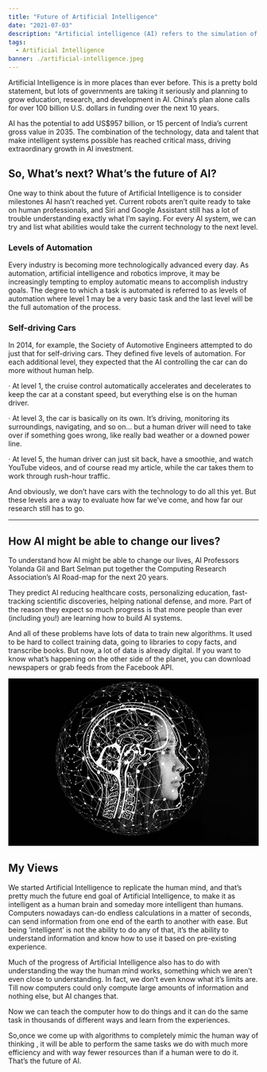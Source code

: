 ```yaml
---
title: "Future of Artificial Intelligence"
date: "2021-07-03"
description: "Artificial intelligence (AI) refers to the simulation of human intelligence in machines that are programmed to think like humans and mimic their actions. Let's find out where it is headed to and what is it's end goal."
tags:
  - Artificial Intelligence
banner: ./artificial-intelligence.jpeg
---
```


Artificial Intelligence is in more places than ever before. This is a pretty bold statement, but lots of governments are taking it seriously and planning to grow education, research, and development in AI. China’s plan alone calls for over 100 billion U.S. dollars in funding over the next 10 years.

AI has the potential to add US$957 billion, or 15 percent of India’s current gross value in 2035. The combination of the technology, data and talent that make intelligent systems possible has reached critical mass, driving extraordinary growth in AI investment.


## So, What’s next? What’s the future of AI?

One way to think about the future of Artificial Intelligence is to consider milestones AI hasn’t reached yet.
Current robots aren’t quite ready to take on human professionals, and Siri and Google Assistant still has a lot of trouble understanding exactly what I’m saying. For every AI system, we can try and list what abilities would take the current technology to the next level.


### Levels of Automation

Every industry is becoming more technologically advanced every day. As automation, artificial intelligence and robotics improve, it may be increasingly tempting to employ automatic means to accomplish industry goals. The degree to which a task is automated is referred to as levels of automation where level 1 may be a very basic task and the last level will be the full automation of the process.

### Self-driving Cars

In 2014, for example, the Society of Automotive Engineers attempted to do just that for self-driving cars. They defined five levels of automation. For each additional level, they expected that the AI controlling the car can do more without human help.

· At level 1, the cruise control automatically accelerates and decelerates to keep the car at a constant speed, but everything else is on the human driver.

· At level 3, the car is basically on its own. It’s driving, monitoring its surroundings, navigating, and so on… but a human driver will need to take over if something goes wrong, like really bad weather or a downed power line.

· At level 5, the human driver can just sit back, have a smoothie, and watch YouTube videos, and of course read my article, while the car takes them to work through rush-hour traffic.

And obviously, we don’t have cars with the technology to do all this yet. But these levels are a way to evaluate how far we’ve come, and how far our research still has to go.

---

## How AI might be able to change our lives?

To understand how AI might be able to change our lives, AI Professors Yolanda Gil and Bart Selman put together the Computing Research Association’s AI Road-map for the next 20 years.

They predict AI reducing healthcare costs, personalizing education, fast-tracking scientific discoveries, helping national defense, and more. Part of the reason they expect so much progress is that more people than ever (including you!) are learning how to build AI systems.

And all of these problems have lots of data to train new algorithms. It used to be hard to collect training data, going to libraries to copy facts, and transcribe books. But now, a lot of data is already digital. If you want to know what’s happening on the other side of the planet, you can download newspapers or grab feeds from the Facebook API.

![Artificial Intelligence](./artificial-intelligence.jpeg) 

## My Views

We started Artificial Intelligence to replicate the human mind, and that’s pretty much the future end goal of Artificial Intelligence, to make it as intelligent as a human brain and someday more intelligent than humans. Computers nowadays can-do endless calculations in a matter of seconds, can send information from one end of the earth to another with ease. But being ‘intelligent’ is not the ability to do any of that, it’s the ability to understand information and know how to use it based on pre-existing experience.

Much of the progress of Artificial Intelligence also has to do with understanding the way the human mind works, something which we aren’t even close to understanding. In fact, we don’t even know what it’s limits are. Till now computers could only compute large amounts of information and nothing else, but AI changes that.

Now we can teach the computer how to do things and it can do the same task in thousands of different ways and learn from the experiences.

So,once we come up with algorithms to completely mimic the human way of thinking , it will be able to perform the same tasks we do with much more efficiency and with way fewer resources than if a human were to do it. That’s the future of AI.